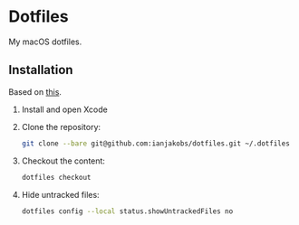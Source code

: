# Dotfiles

My macOS dotfiles.

## Installation

Based on [this](https://developer.atlassian.com/blog/2016/02/best-way-to-store-dotfiles-git-bare-repo/ "The best way to store your dotfiles: A bare Git repository").

1. Install and open Xcode

2. Clone the repository:

   ```zsh
   git clone --bare git@github.com:ianjakobs/dotfiles.git ~/.dotfiles
   ```

3. Checkout the content:

   ```zsh
   dotfiles checkout
   ```

4. Hide untracked files:

   ```zsh
   dotfiles config --local status.showUntrackedFiles no
   ```
